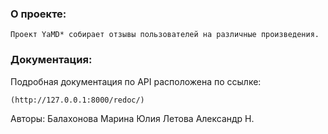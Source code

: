 ### О проекте:

    Проект YaMD* собирает отзывы пользователей на различные произведения.

### Документация:

Подробная документация по API расположена по ссылке:

```
(http://127.0.0.1:8000/redoc/)
```
Авторы:
Балахонова Марина
Юлия Летова
Александр Н.
